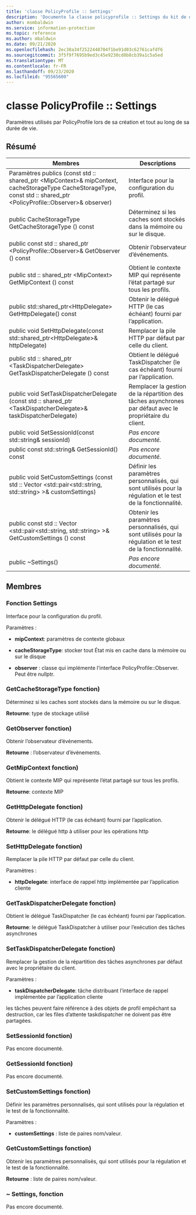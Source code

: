 ```yaml
---
title: 'classe PolicyProfile :: Settings'
description: 'Documente la classe policyprofile :: Settings du kit de développement logiciel (SDK) Microsoft Information Protection (MIP).'
author: msmbaldwin
ms.service: information-protection
ms.topic: reference
ms.author: mbaldwin
ms.date: 09/21/2020
ms.openlocfilehash: 2ec38a34f2522448704f1be91d03c62761cafdf6
ms.sourcegitcommit: 3f5f9f7695b9ed3c45e9230cd8b8cb39a1c5a5ed
ms.translationtype: MT
ms.contentlocale: fr-FR
ms.lasthandoff: 09/23/2020
ms.locfileid: "95565600"
---
```

# <a name="class-policyprofilesettings"></a>classe PolicyProfile :: Settings 
Paramètres utilisés par PolicyProfile lors de sa création et tout au long de sa durée de vie.
  
## <a name="summary"></a>Résumé
 Membres                        | Descriptions                                
--------------------------------|---------------------------------------------
Paramètres publics (const std :: shared_ptr \<MipContext\>& mipContext, cacheStorageType CacheStorageType, const std :: shared_ptr \<PolicyProfile::Observer\>& observer)  |  Interface pour la configuration du profil.
public CacheStorageType GetCacheStorageType () const  |  Déterminez si les caches sont stockés dans la mémoire ou sur le disque.
public const std :: shared_ptr \<PolicyProfile::Observer\>& GetObserver () const  |  Obtenir l’observateur d’événements.
public std :: shared_ptr \<MipContext\> GetMipContext () const  |  Obtient le contexte MIP qui représente l’état partagé sur tous les profils.
public std::shared_ptr\<HttpDelegate\> GetHttpDelegate() const  |  Obtenir le délégué HTTP (le cas échéant) fourni par l’application.
public void SetHttpDelegate(const std::shared_ptr\<HttpDelegate\>& httpDelegate)  |  Remplacer la pile HTTP par défaut par celle du client.
public std :: shared_ptr \<TaskDispatcherDelegate\> GetTaskDispatcherDelegate () const  |  Obtient le délégué TaskDispatcher (le cas échéant) fourni par l’application.
public void SetTaskDispatcherDelegate (const std :: shared_ptr \<TaskDispatcherDelegate\>& taskDispatcherDelegate)  |  Remplacer la gestion de la répartition des tâches asynchrones par défaut avec le propriétaire du client.
public void SetSessionId(const std::string& sessionId)  | _Pas encore documenté._
public const std::string& GetSessionId() const  | _Pas encore documenté._
public void SetCustomSettings (const std :: Vector \<std::pair\<std::string, std::string\> \>& customSettings)  |  Définir les paramètres personnalisés, qui sont utilisés pour la régulation et le test de la fonctionnalité.
public const std :: Vector \<std::pair\<std::string, std::string\> \>& GetCustomSettings () const  |  Obtenir les paramètres personnalisés, qui sont utilisés pour la régulation et le test de la fonctionnalité.
public ~Settings()  | _Pas encore documenté._
  
## <a name="members"></a>Membres
  
### <a name="settings-function"></a>Fonction Settings
Interface pour la configuration du profil.

Paramètres :  
* **mipContext**: paramètres de contexte globaux 


* **cacheStorageType**: stocker tout État mis en cache dans la mémoire ou sur le disque 


* **observer** : classe qui implémente l’interface PolicyProfile::Observer. Peut être nullptr.


  
### <a name="getcachestoragetype-function"></a>GetCacheStorageType fonction)
Déterminez si les caches sont stockés dans la mémoire ou sur le disque.

  
**Retourne**: type de stockage utilisé
  
### <a name="getobserver-function"></a>GetObserver fonction)
Obtenir l’observateur d’événements.

  
**Retourne** : l’observateur d’événements.
  
### <a name="getmipcontext-function"></a>GetMipContext fonction)
Obtient le contexte MIP qui représente l’état partagé sur tous les profils.

  
**Retourne**: contexte MIP
  
### <a name="gethttpdelegate-function"></a>GetHttpDelegate fonction)
Obtenir le délégué HTTP (le cas échéant) fourni par l’application.

  
**Retourne**: le délégué http à utiliser pour les opérations http
  
### <a name="sethttpdelegate-function"></a>SetHttpDelegate fonction)
Remplacer la pile HTTP par défaut par celle du client.

Paramètres :  
* **httpDelegate**: interface de rappel http implémentée par l’application cliente


  
### <a name="gettaskdispatcherdelegate-function"></a>GetTaskDispatcherDelegate fonction)
Obtient le délégué TaskDispatcher (le cas échéant) fourni par l’application.

  
**Retourne**: le délégué TaskDispatcher à utiliser pour l’exécution des tâches asynchrones
  
### <a name="settaskdispatcherdelegate-function"></a>SetTaskDispatcherDelegate fonction)
Remplacer la gestion de la répartition des tâches asynchrones par défaut avec le propriétaire du client.

Paramètres :  
* **taskDispatcherDelegate**: tâche distribuant l’interface de rappel implémentée par l’application cliente


les tâches peuvent faire référence à des objets de profil empêchant sa destruction, car les files d’attente taskdispatcher ne doivent pas être partagées.
  
### <a name="setsessionid-function"></a>SetSessionId fonction)
Pas encore documenté.

  
### <a name="getsessionid-function"></a>GetSessionId fonction)
Pas encore documenté.

  
### <a name="setcustomsettings-function"></a>SetCustomSettings fonction)
Définir les paramètres personnalisés, qui sont utilisés pour la régulation et le test de la fonctionnalité.

Paramètres :  
* **customSettings** : liste de paires nom/valeur.


  
### <a name="getcustomsettings-function"></a>GetCustomSettings fonction)
Obtenir les paramètres personnalisés, qui sont utilisés pour la régulation et le test de la fonctionnalité.

  
**Retourne** : liste de paires nom/valeur.
  
### <a name="settings-function"></a>~ Settings, fonction
Pas encore documenté.

